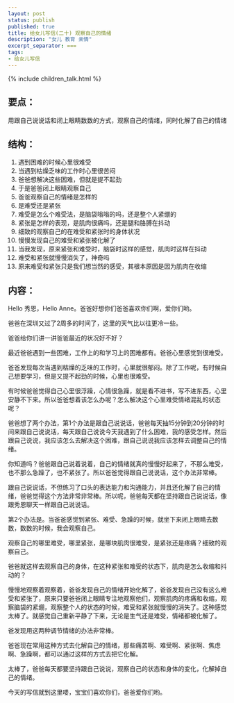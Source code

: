 ```yaml
---
layout: post
status: publish
published: true
title: 给女儿写信(二十) 观察自己的情绪
description: "女儿 教育 亲情"
excerpt_separator: ===
tags:
- 给女儿写信
---
```


{% include children_talk.html %}

## 要点：

用跟自己说说话和闭上眼睛数数的方式，观察自己的情绪，同时化解了自己的情绪

## 结构：

1. 遇到困难的时候心里很难受
2. 当遇到枯燥乏味的工作时心里很苦闷
3. 爸爸想解决这些困难，但就是提不起劲
4. 于是爸爸闭上眼睛观察自己
5. 爸爸观察自己的情绪是怎样的
6. 是难受还是紧张
7. 难受是怎么个难受法，是脑袋嗡嗡的吗，还是整个人紧绷的
8. 紧张是怎样的表现，是肌肉很痛吗，还是腿和胳膊在抖动
9. 细致的观察自己的在难受和紧张时的身体状况
10. 慢慢发现自己的难受和紧张被化解了
11. 当我发现，原来紧张和难受时，脑袋时这样的感觉，肌肉时这样在抖动
12. 难受和紧张就慢慢消失了，神奇吗
13. 原来难受和紧张只是我们想当然的感受，其根本原因是因为肌肉在收缩

## 内容：

Hello 秀恩，Hello Anne。爸爸好想你们爸爸喜欢你们啊，爱你们哟。

爸爸在深圳又过了2周多的时间了，这里的天气比以往更冷一些。

爸爸给你们讲一讲爸爸最近的状况好不好？

最近爸爸遇到一些困难，工作上的和学习上的困难都有。爸爸心里感觉到很难受。

爸爸发现每次当遇到枯燥的乏味的工作时，心里就很郁闷。除了工作呢，有时候自己想要学习，但是又提不起劲的时候，心里也很难受。

有时候爸爸觉得自己心里很浮躁，心情很急躁，就是看不进书，写不进东西，心里安静不下来。所以爸爸想着该怎么办呢？怎么解决这个心里难受情绪混乱的状态呢？

爸爸想了两个办法，第1个办法是跟自己说说话，爸爸每天抽15分钟到20分钟的时间来跟自己说说话，每天跟自己说说今天我遇到了什么困难，我的感受怎样。然后跟自己说说，我应该怎么去解决这个困难，跟自己说说我应该怎样去调整自己的情绪。

你知道吗？爸爸跟自己说着说着，自己的情绪就真的慢慢好起来了，不那么难受，也不那么急躁了，也不紧张了。所以爸爸觉得跟自己说说话，这个办法非常棒。

跟自己说说话，不但练习了口头的表达能力和沟通能力，并且还化解了自己的情绪，爸爸觉得这个方法非常非常棒。所以呢，爸爸每天都在坚持跟自己说说话，像跟秀恩聊天一样跟自己说说话。

第2个办法是。当爸爸感觉到紧张、难受、急躁的时候，就坐下来闭上眼睛去数数，数数的时候，我会观察自己。

观察自己的哪里难受，哪里紧张，是哪块肌肉很难受，是紧张还是疼痛？细致的观察自己。

爸爸就这样去观察自己的身体，在这种紧张和难受的状态下，肌肉是怎么收缩和抖动的？

慢慢地观察着观察着，爸爸发现自己的情绪开始化解了，爸爸发现自己没有这么难受和紧张了，原来只要爸爸闭上眼睛专注地观察他们，观察肌肉的疼痛和收缩，观察脑袋的紧绷，观察整个人的状态的时候，难受和紧张就慢慢的消失了。这种感觉太棒了。就感觉自己重新平静了下来，无论是生气还是难受，情绪都被化解了。

爸发现用这两种调节情绪的办法非常棒。

爸爸现在常用这种方式去化解自己的情绪，那些痛苦啊、难受啊、紧张啊、焦虑啊、急躁啊，都可以通过这样的方式去把它化解。

太棒了，爸爸每天都要坚持跟自己说说，观察自己的状态和身体的变化，化解掉自己的情绪。

今天的写信就到这里喽，宝宝们喜欢你们，爸爸爱你们哟。

